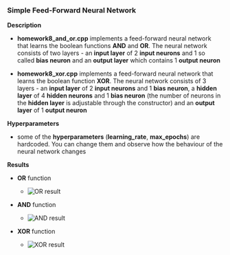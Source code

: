 ### Simple Feed-Forward Neural Network

**Description**
* **homework8_and_or.cpp** implements a feed-forward neural network that learns the boolean functions **AND** and **OR**. The neural network consists of two layers - an **input layer** of 2 **input neurons** and 1 so called **bias neuron** and an **output layer** which contains 1 **output neuron**

* **homework8_xor.cpp** implements a feed-forward neural network that learns the boolean function **XOR**. The neural network consists of 3 layers - an **input layer** of 2 **input neurons** and 1 **bias neuron**, a **hidden layer** of 4 **hidden neurons** and 1 **bias neuron** (the number of neurons in the **hidden layer** is adjustable through the constructor) and an **output layer** of 1 **output neuron**

**Hyperparameters**
* some of the **hyperparameters** (**learning_rate**, **max_epochs**) are hardcoded. You can change them and observe how the behaviour of the neural network changes

**Results**
* **OR** function
    * ![OR result]("./OR_result.png")

* **AND** function
    * ![AND result]("./AND_result.png")

* **XOR** function
    * ![XOR result]("./XOR_result.png")
